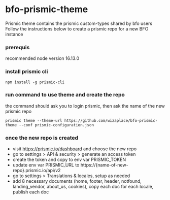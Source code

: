 # bfo-prismic-theme
Prismic theme contains the prismic custom-types shared by bfo users
Follow the instructions below to create a prismic repo for a new BFO instance

### prerequis
recommended node version 16.13.0

### install prismic cli 
    npm install -g prismic-cli

### run command to use theme and create the repo
the command should ask you to login prismic, then ask the name of the new prismic repo

    prismic theme --theme-url https://github.com/wizaplace/bfo-prismic-theme --conf prismic-configuration.json
    
### once the new repo is created
- visit https://prismic.io/dashboard and choose the new repo
- go to settings > API & security > generate an access token
- create the token and copy to env var PRISMIC_TOKEN
- update env var PRISMIC_URL to https://{name-of-new-repo}.prismic.io/api/v2
- go to settings > Translations & locales, setup as needed
- add 8 necessary documents (home, footer, header, notfound, landing_vendor, about_us, cookies), copy each doc for each locale, publish each doc


